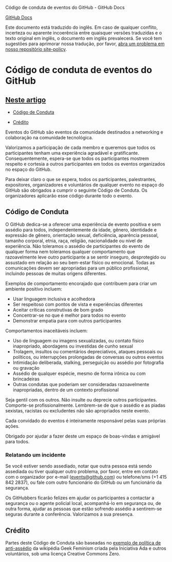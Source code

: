 Código de conduta de eventos do GitHub - GitHub Docs

[](/pt)[GitHub Docs](/pt)

Este documento está traduzido do inglês. Em caso de qualquer conflito, incerteza ou aparente incoerência entre quaisquer versões traduzidas e o texto original em inglês, o documento em inglês prevalecerá. Se você tem sugestões para aprimorar nossa tradução, por favor, [abra um problema em nosso repositório site-policy](https://github.com/github/site-policy/issues).

Código de conduta de eventos do GitHub
==========

[Neste artigo](/github/site-policy/github-event-code-of-conduct#in-this-article)
----------

* [Código de Conduta](#code-of-conduct)

* [Crédito](#credit)

Eventos do GitHub são eventos da comunidade destinados a networking e colaboração na comunidade tecnológica.

Valorizamos a participação de cada membro e queremos que todos os participantes tenham uma experiência agradável e gratificante. Consequentemente, espera-se que todos os participantes mostrem respeito e cortesia a outros participantes em todos os eventos organizados no espaço do GitHub.

Para deixar claro o que se espera, todos os participantes, palestrantes, expositores, organizadores e voluntários de qualquer evento no espaço do GitHub são obrigados a cumprir o seguinte Código de Conduta. Os organizadores aplicarão esse código durante todo o evento.

[](#code-of-conduct)Código de Conduta
----------

O GitHub dedica-se a oferecer uma experiência de evento positiva e sem assédio para todos, independentemente da idade, gênero, identidade e expressão de gênero, orientação sexual, deficiência, aparência pessoal, tamanho corporal, etnia, raça, religião, nacionalidade ou nível de experiência. Não toleramos o assédio de participantes do evento de qualquer forma nem toleramos qualquer comportamento que razoavelmente leve outro participante a se sentir inseguro, desprotegido ou assustado em relação ao seu bem-estar físico ou emocional. Todas as comunicações devem ser apropriadas para um público profissional, incluindo pessoas de muitas origens diferentes.

Exemplos de comportamento encorajado que contribuem para criar um ambiente positivo incluem:

* Usar linguagem inclusiva e acolhedora
* Ser respeitoso com pontos de vista e experiências diferentes
* Aceitar críticas construtivas de bom grado
* Concentrar-se no que é melhor para todos no evento
* Demonstrar empatia para com outros participantes

Comportamentos inaceitáveis incluem:

* Uso de linguagem ou imagens sexualizadas, ou contato físico inapropriado, abordagens ou investidas de cunho sexual
* Trolagem, insultos ou comentários depreciativos, ataques pessoais ou políticos, ou interrupções prolongadas de conversas ou outros eventos
* Intimidação deliberada, stalking, perseguição ou assédio por fotografia ou gravação
* Assédio de qualquer espécie, mesmo de forma irônica ou com brincadeiras
* Outras condutas que poderiam ser consideradas razoavelmente inapropriadas, dentro de um contexto profissional

Seja gentil com os outros. Não insulte ou deprecie outros participantes. Comporte-se profissionalmente. Lembrem-se de que o assédio e as piadas sexistas, racistas ou excludentes não são apropriados neste evento.

Cada convidado do eventos é inteiramente responsável pelas suas próprias ações.

Obrigado por ajudar a fazer deste um espaço de boas-vindas e amigável para todos.

### [](#reporting-an-incident)Relatando um incidente ###

Se você estiver sendo assediado, notar que outra pessoa está sendo assediada ou tiver qualquer outro problema, por favor, entre em contato com o organizador por e-mail ([events@github.com](mailto:events@github.com)) ou telefone/sms (+1 415 842 2837), ou fale com outro funcionário do GitHub ou um funcionário da segurança.

Os GitHubbers ficarão felizes em ajudar os participantes a contactar a segurança ou o agente policial local, acompanhá-lo em segurança ou, de outra forma, ajudar as pessoas que estão sofrendo assédio a sentirem-se seguras durante a conferência. Valorizamos a sua presença.

[](#credit)Crédito
----------

Partes deste Código de Conduta são baseadas no [exemplo de política de anti-assédio](https://geekfeminism.wikia.org/wiki/Conference_anti-harassment/Policy) da wikipédia Geek Feminism criada pela Iniciativa Ada e outros voluntários, sob uma licença Creative Commons Zero.

